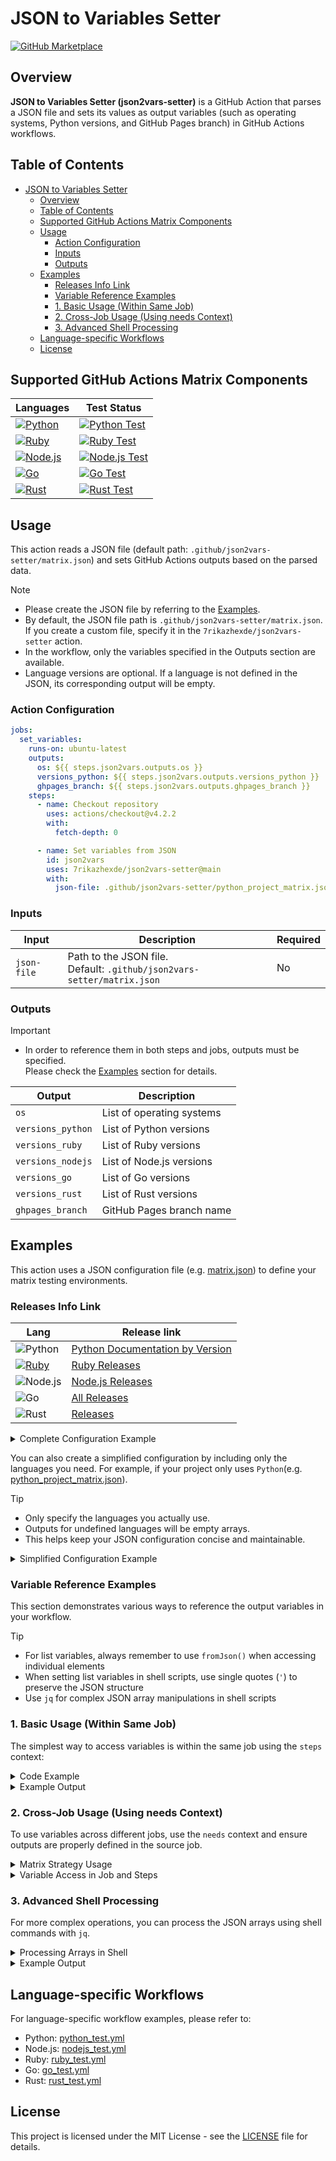 # JSON to Variables Setter

[![GitHub Marketplace](https://img.shields.io/badge/Marketplace-JSON%20to%20Variables%20Setter-green?colorA=24292e&colorB=3fb950&logo=github)](https://github.com/marketplace/actions/json-to-variables-setter)

## Overview

**JSON to Variables Setter (json2vars-setter)** is a GitHub Action that parses a JSON file and sets its values as output variables (such as operating systems, Python versions, and GitHub Pages branch) in GitHub Actions workflows.

## Table of Contents

- [JSON to Variables Setter](#json-to-variables-setter)
  - [Overview](#overview)
  - [Table of Contents](#table-of-contents)
  - [Supported GitHub Actions Matrix Components](#supported-github-actions-matrix-components)
  - [Usage](#usage)
    - [Action Configuration](#action-configuration)
    - [Inputs](#inputs)
    - [Outputs](#outputs)
  - [Examples](#examples)
    - [Releases Info Link](#releases-info-link)
    - [Variable Reference Examples](#variable-reference-examples)
    - [1. Basic Usage (Within Same Job)](#1-basic-usage-within-same-job)
    - [2. Cross-Job Usage (Using needs Context)](#2-cross-job-usage-using-needs-context)
    - [3. Advanced Shell Processing](#3-advanced-shell-processing)
  - [Language-specific Workflows](#language-specific-workflows)
  - [License](#license)

## Supported GitHub Actions Matrix Components

| Languages | Test Status |
|-------|-------|
| [![Python](https://img.shields.io/badge/Python-3776AB?style=flat&logo=python&logoColor=white)](.github/workflows/python_test.yml) | [![Python Test](https://img.shields.io/endpoint?url=https://gist.githubusercontent.com/7rikazhexde/26cb492ab0cfff920c516a622b2bfa44/raw/python-test-badge.json&cacheSeconds=0)](https://github.com/7rikazhexde/json2vars-setter/actions/workflows/python_test.yml) |
| [![Ruby](https://img.shields.io/badge/Ruby-CC342D?style=flat&logo=ruby&logoColor=white)](.github/workflows/ruby_test.yml) | [![Ruby Test](https://img.shields.io/endpoint?url=https://gist.githubusercontent.com/7rikazhexde/511ba5b5711e66c507292ba00cf0a219/raw/ruby-test-badge.json&cacheSeconds=0)](https://github.com/7rikazhexde/json2vars-setter/actions/workflows/ruby_test.yml) |
| [![Node.js](https://img.shields.io/badge/Node.js-339933?style=flat&logo=node.js&logoColor=white)](.github/workflows/nodejs_test.yml) | [![Node.js Test](https://img.shields.io/endpoint?url=https://gist.githubusercontent.com/7rikazhexde/11f46ff9ef47d3362dabe767255b0d9e/raw/nodejs-test-badge.json&cacheSeconds=0)](https://github.com/7rikazhexde/json2vars-setter/actions/workflows/nodejs_test.yml) |
| [![Go](https://img.shields.io/badge/Go-00ADD8?style=flat&logo=go&logoColor=white)](.github/workflows/go_test.yml) | [![Go Test](https://img.shields.io/endpoint?url=https://gist.githubusercontent.com/7rikazhexde/c334da204406866563668140885d170e/raw/go-test-badge.json&cacheSeconds=0)](https://github.com/7rikazhexde/json2vars-setter/actions/workflows/go_test.yml) |
| [![Rust](https://img.shields.io/badge/Rust-000000?style=flat&logo=rust&logoColor=white)](.github/workflows/rust_test.yml) | [![Rust Test](https://img.shields.io/endpoint?url=https://gist.githubusercontent.com/7rikazhexde/5e160d06cfffd42a8f0e4ae6e8e8f025/raw/rust-test-badge.json&cacheSeconds=0)](https://github.com/7rikazhexde/json2vars-setter/actions/workflows/rust_test.yml) |

## Usage

This action reads a JSON file (default path: `.github/json2vars-setter/matrix.json`) and sets GitHub Actions outputs based on the parsed data.

> [!NOTE]
> - Please create the JSON file by referring to the [Examples](#examples).
> - By default, the JSON file path is `.github/json2vars-setter/matrix.json`. If you create a custom file, specify it in the `7rikazhexde/json2vars-setter` action.
> - In the workflow, only the variables specified in the Outputs section are available.
> - Language versions are optional. If a language is not defined in the JSON, its corresponding output will be empty.

### Action Configuration

```yml
jobs:
  set_variables:
    runs-on: ubuntu-latest
    outputs:
      os: ${{ steps.json2vars.outputs.os }}
      versions_python: ${{ steps.json2vars.outputs.versions_python }}
      ghpages_branch: ${{ steps.json2vars.outputs.ghpages_branch }}
    steps:
      - name: Checkout repository
        uses: actions/checkout@v4.2.2
        with:
          fetch-depth: 0

      - name: Set variables from JSON
        id: json2vars
        uses: 7rikazhexde/json2vars-setter@main
        with:
          json-file: .github/json2vars-setter/python_project_matrix.json
```

### Inputs

| Input             | Description                                                        | Required |
|-------------------|--------------------------------------------------------------------|----------|
| `json-file`       | Path to the JSON file.<br>Default: `.github/json2vars-setter/matrix.json` | No       |

### Outputs

> [!IMPORTANT]  
> - In order to reference them in both steps and jobs, outputs must be specified.<br>Please check the [Examples](#examples) section for details.

| Output            | Description                |
|-------------------|----------------------------|
| `os`              | List of operating systems  |
| `versions_python` | List of Python versions    |
| `versions_ruby`   | List of Ruby versions      |
| `versions_nodejs` | List of Node.js versions   |
| `versions_go`     | List of Go versions        |
| `versions_rust`   | List of Rust versions      |
| `ghpages_branch`  | GitHub Pages branch name   |

## Examples

This action uses a JSON configuration file (e.g. [matrix.json](.github/json2vars-setter/matrix.json)) to define your matrix testing environments.

### Releases Info Link

| Lang      | Release link                                                            |
|-----------|-------------------------------------------------------------------------|
| ![Python](https://img.shields.io/badge/Python-3776AB?style=flat&logo=python&logoColor=white)  | [Python Documentation by Version](https://www.python.org/doc/versions/) |
| [![Ruby](https://img.shields.io/badge/Ruby-CC342D?style=flat&logo=ruby&logoColor=white)](.github/workflows/ruby_test.yml)    | [Ruby Releases](https://www.ruby-lang.org/en/downloads/releases/)       |
| ![Node.js](https://img.shields.io/badge/Node.js-339933?style=flat&logo=node.js&logoColor=white) | [Node.js Releases](https://nodejs.org/en/about/previous-releases)       |
| ![Go](https://img.shields.io/badge/Go-00ADD8?style=flat&logo=go&logoColor=white)     | [All Releases](https://go.dev/dl/)                                      |
| ![Rust](https://img.shields.io/badge/Rust-000000?style=flat&logo=rust&logoColor=white)    | [Releases](https://github.com/rust-lang/rust/releases)                  |

<details>
<summary>Complete Configuration Example</summary>

```json
{
    "os": [
        "ubuntu-latest",
        "windows-latest",
        "macos-latest"
    ],
    "versions": {
        "python": [
            "3.10",
            "3.11",
            "3.12",
            "3.13"
        ],
        "ruby": [
            "3.0.6",
            "3.1.6",
            "3.2.6",
            "3.3.6",
            "3.4.0",
            "3.4.1",
            "3.3.7",
            "3.2.7",
            "3.4.2"
        ],
        "nodejs": [
            "16",
            "18",
            "20",
            "22",
            "23"
        ],
        "go": [
            "1.23.0",
            "1.23.1",
            "1.23.2",
            "1.23.3",
            "1.23.4",
            "1.23.5",
            "1.23.6",
            "1.24.0"
        ],
        "rust": [
            "1.79.0",
            "1.80.0",
            "1.81.0",
            "1.82.0",
            "1.83.0",
            "1.84.0",
            "1.84.1",
            "1.85.0",
            "stable"
        ]
    },
    "ghpages_branch": "gh-pages"
}
```

</details>

You can also create a simplified configuration by including only the languages you need. For example, if your project only uses `Python`(e.g. [python_project_matrix.json](.github/json2vars-setter/python_project_matrix.json)).

> [!TIP]
> - Only specify the languages you actually use.
> - Outputs for undefined languages will be empty arrays.
> - This helps keep your JSON configuration concise and maintainable.

<details>
<summary>Simplified Configuration Example</summary>

Please check [Python Documentation by Version](https://www.python.org/doc/versions/) and create `.github/json2vars-setter/python_project_matrix.json`

```jsonc
{
    "os": [
        "ubuntu-latest",
        "windows-latest",
        "macos-latest"
    ],
    "versions": {
        "python": [
            "3.10",
            "3.11",
            "3.12",
            "3.13"
        ]
        // Other language versions can be omitted if not used
    },
    "ghpages_branch": "gh-pages"
}
```

</details>

### Variable Reference Examples

This section demonstrates various ways to reference the output variables in your workflow.

> [!TIP]
> - For list variables, always remember to use `fromJson()` when accessing individual elements
> - When setting list variables in shell scripts, use single quotes (`'`) to preserve the JSON structure
> - Use `jq` for complex JSON array manipulations in shell scripts

### 1. Basic Usage (Within Same Job)

The simplest way to access variables is within the same job using the `steps` context:

<details>
<summary>Code Example</summary>

```yaml
jobs:
  set_variables:
    runs-on: ubuntu-latest
    outputs:
      os: ${{ steps.json2vars.outputs.os }}
      versions_python: ${{ steps.json2vars.outputs.versions_python }}
      ghpages_branch: ${{ steps.json2vars.outputs.ghpages_branch }}

    steps:
      - name: Checkout repository
        uses: actions/checkout@v4.2.2
        with:
          fetch-depth: 0

      - name: Set variables from JSON
        id: json2vars
        uses: 7rikazhexde/json2vars-setter@main
        with:
          json-file: .github/json2vars-setter/python_project_matrix.json

      - name: Access Variables
        run: |
          # Direct access to list variables from json2vars output
          echo "os: ${{ steps.json2vars.outputs.os }}"
          echo "versions_python: ${{ steps.json2vars.outputs.versions_python }}"

          # Access individual elements from json2vars output
          echo "First OS: ${{ fromJson(steps.json2vars.outputs.os)[0] }}"
          echo "First Python version: ${{ fromJson(steps.json2vars.outputs.versions_python)[0] }}"

          # Access non-list variables from json2vars output
          echo "Branch: ${{ steps.json2vars.outputs.ghpages_branch }}"
```

</details>

<details>
<summary>Example Output</summary>

```bash
os: ["ubuntu-latest", "windows-latest", "macos-latest"]
versions_python: ["3.10", "3.11", "3.12", "3.13"]
First OS: ubuntu-latest
First Python version: 3.10
Branch: ghpages
```

</details>

### 2. Cross-Job Usage (Using needs Context)

To use variables across different jobs, use the `needs` context and ensure outputs are properly defined in the source job.

<details>
<summary>Matrix Strategy Usage</summary>

```yaml
  test_job_2:
    needs: set_variables
    strategy:
      matrix:
        os: ${{ fromJson(needs.set_variables.outputs.os) }}
        python-version: ${{ fromJson(needs.set_variables.outputs.versions_python) }}
    runs-on: ${{ matrix.os }}
    steps:
      - name: Checkout repository
        uses: actions/checkout@v4.2.2
        with:
          fetch-depth: 0
      - name: Set up Python
        uses: actions/setup-python@v5.3.0
        with:
          python-version: ${{ matrix.python-version }}
```

</details>

<details>
<summary>Variable Access in Job and Steps</summary>

```yaml
  test_job_3:
    needs: set_variables
    # Referenced from output variables from set_variables job (e.g. runs-on: ubuntu-latest)
    runs-on: ${{ fromJson(needs.set_variables.outputs.os)[0] }}
    steps:
      - name: Access Variables
        run: |
          # Non-list variables
          branch="${{ needs.set_variables.outputs.ghpages_branch }}"

          # List variables (note the single quotes)
          os='${{ needs.set_variables.outputs.os }}'
          versions_python='${{ needs.set_variables.outputs.versions_python }}'

          # Individual elements
          first_os="${{ fromJson(needs.set_variables.outputs.os)[0] }}"
          first_version="${{ fromJson(needs.set_variables.outputs.versions_python)[0] }}"
```

</details>

### 3. Advanced Shell Processing

For more complex operations, you can process the JSON arrays using shell commands with `jq`.

<details>
<summary>Processing Arrays in Shell</summary>

```yaml
  test_job_4:
    needs: set_variables
    steps:
      - name: Process Variables
        run: |
          # Convert JSON arrays to space-separated lists
          os_list=$(echo '${{ needs.set_variables.outputs.os }}' | jq -r '.[]' | tr '\n' ' ' | sed 's/ $//')
          versions_list=$(echo '${{ needs.set_variables.outputs.versions_python }}' | jq -r '.[]' | tr '\n' ' ' | sed 's/ $//')

          # Example: Generate combinations
          for os in ${os_list}; do
            for version in ${versions_list}; do
              echo "OS: ${os}, Python Version: ${version}"
            done
          done
```

</details>

<details>
<summary>Example Output</summary>

```bash
OS: ubuntu-latest, Python Version: 3.10
OS: ubuntu-latest, Python Version: 3.11
OS: ubuntu-latest, Python Version: 3.12
OS: ubuntu-latest, Python Version: 3.13
OS: windows-latest, Python Version: 3.10
OS: windows-latest, Python Version: 3.11
OS: windows-latest, Python Version: 3.12
OS: windows-latest, Python Version: 3.13
OS: macos-latest, Python Version: 3.10
OS: macos-latest, Python Version: 3.11
OS: macos-latest, Python Version: 3.12
OS: macos-latest, Python Version: 3.13
```

</details>

## Language-specific Workflows

For language-specific workflow examples, please refer to:

- Python: [python_test.yml](.github/json2vars-setter/python_test.yml)
- Node.js: [nodejs_test.yml](.github/json2vars-setter/nodejs_test.yml)
- Ruby: [ruby_test.yml](.github/json2vars-setter/ruby_test.yml)
- Go: [go_test.yml](.github/json2vars-setter/go_test.yml)
- Rust: [rust_test.yml](.github/json2vars-setter/rust_test.yml)

## License

This project is licensed under the MIT License - see the [LICENSE](LICENSE) file for details.

